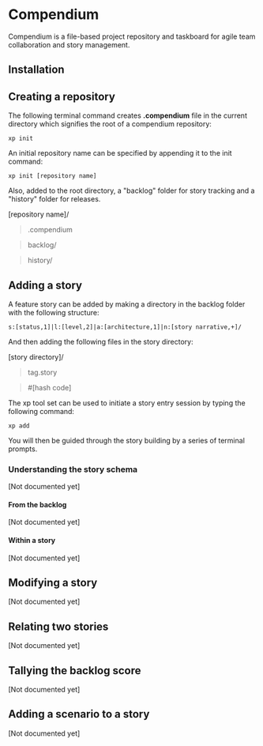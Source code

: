 # Compendium

Compendium is a file-based project repository and taskboard for agile team collaboration and story management. 

## Installation
## Creating a repository

The following terminal command creates **.compendium** file in the current directory which signifies the root of a compendium repository:

`xp init`

An initial repository name can be specified by appending it to the init command:

`xp init [repository name]`

Also, added to the root directory, a "backlog" folder for story tracking and a "history" folder for releases.

[repository name]/
	
> .compendium

> backlog/

> history/

## Adding a story

A feature story can be added by making a directory in the backlog folder with the following structure:

`s:[status,1]|l:[level,2]|a:[architecture,1]|n:[story narrative,+]/`

And then adding the following files in the story directory:

[story directory]/
> tag.story

> \#[hash code]

The xp tool set can be used to initiate a story entry session by typing the following command:

`xp add`

You will then be guided through the story building by a series of terminal prompts.


### Understanding the story schema
[Not documented yet]
#### From the backlog
[Not documented yet]
#### Within a story
[Not documented yet]
## Modifying a story
[Not documented yet]
## Relating two stories
[Not documented yet]
## Tallying the backlog score
[Not documented yet]
## Adding a scenario to a story
[Not documented yet]


